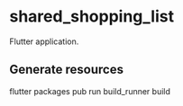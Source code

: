 # shared_shopping_list

Flutter application.

## Generate resources
flutter packages pub run build_runner build
